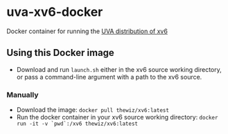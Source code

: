 # uva-xv6-docker
Docker container for running the [UVA distribution of xv6](https://github.com/uva-reiss-cs4414/xv6)

## Using this Docker image
* Download and run `launch.sh` either in the xv6 source working directory, or pass a command-line argument with a path to the xv6 source.
### Manually
* Download the image: `docker pull thewiz/xv6:latest`
* Run the docker container in your xv6 source working directory: ```docker run -it -v `pwd`:/xv6 thewiz/xv6:latest```
